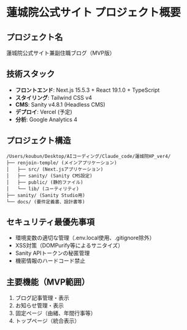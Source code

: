 # 蓮城院公式サイト プロジェクト概要

## プロジェクト名
蓮城院公式サイト兼副住職ブログ（MVP版）

## 技術スタック
- **フロントエンド**: Next.js 15.5.3 + React 19.1.0 + TypeScript
- **スタイリング**: Tailwind CSS v4
- **CMS**: Sanity v4.8.1 (Headless CMS)
- **デプロイ**: Vercel (予定)
- **分析**: Google Analytics 4

## プロジェクト構造
```
/Users/koubun/Desktop/AIコーディング/Claude_code/蓮城院HP_ver4/
├── renjoin-temple/ (メインアプリケーション)
│   ├── src/ (Next.jsアプリケーション)
│   ├── sanity/ (Sanity CMS設定)
│   ├── public/ (静的ファイル)
│   └── lib/ (ユーティリティ)
├── sanity/ (Sanity Studio用)
└── docs/ (要件定義書、設計書等)
```

## セキュリティ最優先事項
- 環境変数の適切な管理（.env.local使用、.gitignore除外）
- XSS対策（DOMPurify等によるサニタイズ）
- Sanity APIトークンの秘匿管理
- 機密情報のハードコード禁止

## 主要機能（MVP範囲）
1. ブログ記事管理・表示
2. お知らせ管理・表示  
3. 固定ページ（由緒、年間行事等）
4. トップページ（統合表示）